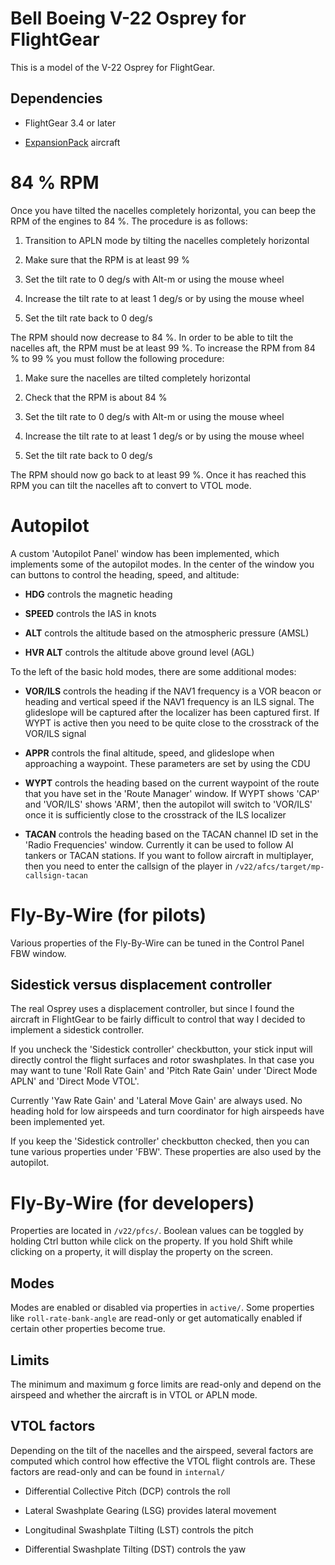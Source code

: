 Bell Boeing V-22 Osprey for FlightGear
======================================

This is a model of the V-22 Osprey for FlightGear.

Dependencies
------------

* FlightGear 3.4 or later

* [ExpansionPack][url-fg-expansion-pack] aircraft

84 % RPM
========

Once you have tilted the nacelles completely horizontal, you can beep the
RPM of the engines to 84 %. The procedure is as follows:

1. Transition to APLN mode by tilting the nacelles completely horizontal

2. Make sure that the RPM is at least 99 %

3. Set the tilt rate to 0 deg/s with Alt-m or using the mouse wheel

4. Increase the tilt rate to at least 1 deg/s or by using the mouse wheel

5. Set the tilt rate back to 0 deg/s

The RPM should now decrease to 84 %. In order to be able to tilt the nacelles
aft, the RPM must be at least 99 %. To increase the RPM from 84 % to 99 % you
must follow the following procedure:

1. Make sure the nacelles are tilted completely horizontal

2. Check that the RPM is about 84 %

3. Set the tilt rate to 0 deg/s with Alt-m or using the mouse wheel

4. Increase the tilt rate to at least 1 deg/s or by using the mouse wheel

5. Set the tilt rate back to 0 deg/s

The RPM should now go back to at least 99 %. Once it has reached this RPM
you can tilt the nacelles aft to convert to VTOL mode.

Autopilot
=========

A custom 'Autopilot Panel' window has been implemented, which implements
some of the autopilot modes. In the center of the window you can buttons
to control the heading, speed, and altitude:

* **HDG** controls the magnetic heading

* **SPEED** controls the IAS in knots

* **ALT** controls the altitude based on the atmospheric pressure (AMSL)

* **HVR ALT** controls the altitude above ground level (AGL)

To the left of the basic hold modes, there are some additional modes:

* **VOR/ILS** controls the heading if the NAV1 frequency is a VOR
  beacon or heading and vertical speed if the NAV1 frequency is an
  ILS signal. The glideslope will be captured after the localizer
  has been captured first. If WYPT is active then you need to be
  quite close to the crosstrack of the VOR/ILS signal

* **APPR** controls the final altitude, speed, and glideslope when
  approaching a waypoint. These parameters are set by using the CDU

* **WYPT** controls the heading based on the current waypoint of the route
  that you have set in the 'Route Manager' window. If WYPT shows 'CAP'
  and 'VOR/ILS' shows 'ARM', then the autopilot will switch to 'VOR/ILS'
  once it is sufficiently close to the crosstrack of the ILS localizer

* **TACAN** controls the heading based on the TACAN channel ID set in the
  'Radio Frequencies' window. Currently it can be used to follow AI
  tankers or TACAN stations. If you want to follow aircraft in multiplayer,
  then you need to enter the callsign of the player in `/v22/afcs/target/mp-callsign-tacan`

Fly-By-Wire (for pilots)
========================

Various properties of the Fly-By-Wire can be tuned in the Control Panel FBW
window.

Sidestick versus displacement controller
----------------------------------------

The real Osprey uses a displacement controller, but since I found the aircraft
in FlightGear to be fairly difficult to control that way I decided to implement
a sidestick controller.

If you uncheck the 'Sidestick controller' checkbutton, your stick input will
directly control the flight surfaces and rotor swashplates. In that case you
may want to tune 'Roll Rate Gain' and 'Pitch Rate Gain' under 'Direct Mode APLN'
and 'Direct Mode VTOL'.

Currently 'Yaw Rate Gain' and 'Lateral Move Gain' are always used. No heading
hold for low airspeeds and turn coordinator for high airspeeds have been
implemented yet.

If you keep the 'Sidestick controller' checkbutton checked, then you can tune
various properties under 'FBW'. These properties are also used by the autopilot.

Fly-By-Wire (for developers)
============================

Properties are located in `/v22/pfcs/`. Boolean values can be toggled by
holding Ctrl button while click on the property. If you hold Shift while
clicking on a property, it will display the property on the screen.

Modes
-----

Modes are enabled or disabled via properties in `active/`. Some properties
like `roll-rate-bank-angle` are read-only or get automatically enabled if
certain other properties become true.

Limits
------

The minimum and maximum g force limits are read-only and depend on the
airspeed and whether the aircraft is in VTOL or APLN mode.

VTOL factors
------------

Depending on the tilt of the nacelles and the airspeed, several factors
are computed which control how effective the VTOL flight controls are.
These factors are read-only and can be found in `internal/`

* Differential Collective Pitch (DCP) controls the roll

* Lateral Swashplate Gearing (LSG) provides lateral movement

* Longitudinal Swashplate Tilting (LST) controls the pitch 

* Differential Swashplate Tilting (DST) controls the yaw

  [url-fg-expansion-pack]: https://github.com/onox/ExpansionPack
